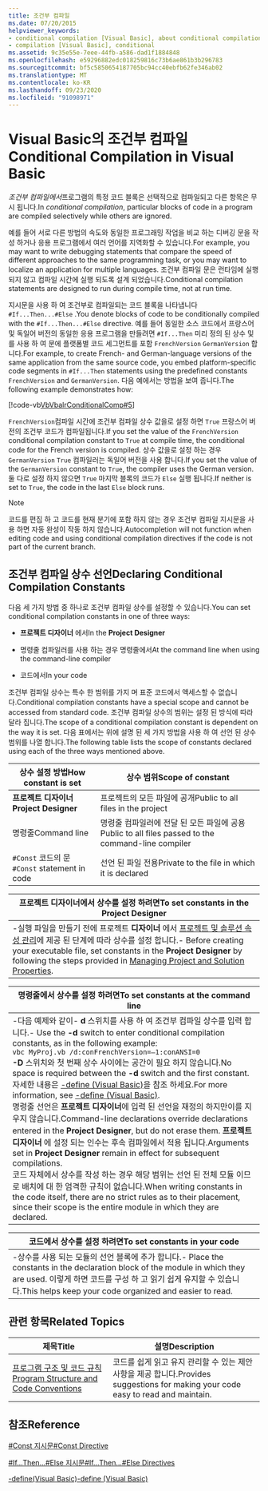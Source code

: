 ```yaml
---
title: 조건부 컴파일
ms.date: 07/20/2015
helpviewer_keywords:
- conditional compilation [Visual Basic], about conditional compilation
- compilation [Visual Basic], conditional
ms.assetid: 9c35e55e-7eee-44fb-a586-dad1f1884848
ms.openlocfilehash: e59296882edc018259816c73b6ae861b3b296783
ms.sourcegitcommit: bf5c5850654187705bc94cc40ebfb62fe346ab02
ms.translationtype: MT
ms.contentlocale: ko-KR
ms.lasthandoff: 09/23/2020
ms.locfileid: "91098971"
---
```

# <a name="conditional-compilation-in-visual-basic"></a><span data-ttu-id="ddb07-102">Visual Basic의 조건부 컴파일</span><span class="sxs-lookup"><span data-stu-id="ddb07-102">Conditional Compilation in Visual Basic</span></span>

<span data-ttu-id="ddb07-103">*조건부 컴파일에서*프로그램의 특정 코드 블록은 선택적으로 컴파일되고 다른 항목은 무시 됩니다.</span><span class="sxs-lookup"><span data-stu-id="ddb07-103">In *conditional compilation*, particular blocks of code in a program are compiled selectively while others are ignored.</span></span>  
  
 <span data-ttu-id="ddb07-104">예를 들어 서로 다른 방법의 속도와 동일한 프로그래밍 작업을 비교 하는 디버깅 문을 작성 하거나 응용 프로그램에서 여러 언어를 지역화할 수 있습니다.</span><span class="sxs-lookup"><span data-stu-id="ddb07-104">For example, you may want to write debugging statements that compare the speed of different approaches to the same programming task, or you may want to localize an application for multiple languages.</span></span> <span data-ttu-id="ddb07-105">조건부 컴파일 문은 런타임에 실행 되지 않고 컴파일 시간에 실행 되도록 설계 되었습니다.</span><span class="sxs-lookup"><span data-stu-id="ddb07-105">Conditional compilation statements are designed to run during compile time, not at run time.</span></span>  
  
 <span data-ttu-id="ddb07-106">지시문을 사용 하 여 조건부로 컴파일되는 코드 블록을 나타냅니다 `#If...Then...#Else` .</span><span class="sxs-lookup"><span data-stu-id="ddb07-106">You denote blocks of code to be conditionally compiled with the `#If...Then...#Else` directive.</span></span> <span data-ttu-id="ddb07-107">예를 들어 동일한 소스 코드에서 프랑스어 및 독일어 버전의 동일한 응용 프로그램을 만들려면 `#If...Then` 미리 정의 된 상수 및를 사용 하 여 문에 플랫폼별 코드 세그먼트를 포함 `FrenchVersion` `GermanVersion` 합니다.</span><span class="sxs-lookup"><span data-stu-id="ddb07-107">For example, to create French- and German-language versions of the same application from the same source code, you embed platform-specific code segments in `#If...Then` statements using the predefined constants `FrenchVersion` and `GermanVersion`.</span></span> <span data-ttu-id="ddb07-108">다음 예에서는 방법을 보여 줍니다.</span><span class="sxs-lookup"><span data-stu-id="ddb07-108">The following example demonstrates how:</span></span>  
  
 [!code-vb[VbVbalrConditionalComp#5](~/samples/snippets/visualbasic/VS_Snippets_VBCSharp/VbVbalrConditionalComp/VB/Class1.vb#5)]  
  
 <span data-ttu-id="ddb07-109">`FrenchVersion`컴파일 시간에 조건부 컴파일 상수 값을로 설정 하면 `True` 프랑스어 버전의 조건부 코드가 컴파일됩니다.</span><span class="sxs-lookup"><span data-stu-id="ddb07-109">If you set the value of the `FrenchVersion` conditional compilation constant to `True` at compile time, the conditional code for the French version is compiled.</span></span> <span data-ttu-id="ddb07-110">상수 값을로 설정 하는 경우 `GermanVersion` `True` 컴파일러는 독일어 버전을 사용 합니다.</span><span class="sxs-lookup"><span data-stu-id="ddb07-110">If you set the value of the `GermanVersion` constant to `True`, the compiler uses the German version.</span></span> <span data-ttu-id="ddb07-111">둘 다로 설정 하지 않으면 `True` 마지막 블록의 코드가 `Else` 실행 됩니다.</span><span class="sxs-lookup"><span data-stu-id="ddb07-111">If neither is set to `True`, the code in the last `Else` block runs.</span></span>  
  
> [!NOTE]
> <span data-ttu-id="ddb07-112">코드를 편집 하 고 코드를 현재 분기에 포함 하지 않는 경우 조건부 컴파일 지시문을 사용 하면 자동 완성이 작동 하지 않습니다.</span><span class="sxs-lookup"><span data-stu-id="ddb07-112">Autocompletion will not function when editing code and using conditional compilation directives if the code is not part of the current branch.</span></span>  
  
## <a name="declaring-conditional-compilation-constants"></a><span data-ttu-id="ddb07-113">조건부 컴파일 상수 선언</span><span class="sxs-lookup"><span data-stu-id="ddb07-113">Declaring Conditional Compilation Constants</span></span>  

 <span data-ttu-id="ddb07-114">다음 세 가지 방법 중 하나로 조건부 컴파일 상수를 설정할 수 있습니다.</span><span class="sxs-lookup"><span data-stu-id="ddb07-114">You can set conditional compilation constants in one of three ways:</span></span>  
  
- <span data-ttu-id="ddb07-115">**프로젝트 디자이너** 에서</span><span class="sxs-lookup"><span data-stu-id="ddb07-115">In the **Project Designer**</span></span>  
  
- <span data-ttu-id="ddb07-116">명령줄 컴파일러를 사용 하는 경우 명령줄에서</span><span class="sxs-lookup"><span data-stu-id="ddb07-116">At the command line when using the command-line compiler</span></span>  
  
- <span data-ttu-id="ddb07-117">코드에서</span><span class="sxs-lookup"><span data-stu-id="ddb07-117">In your code</span></span>  
  
 <span data-ttu-id="ddb07-118">조건부 컴파일 상수는 특수 한 범위를 가지 며 표준 코드에서 액세스할 수 없습니다.</span><span class="sxs-lookup"><span data-stu-id="ddb07-118">Conditional compilation constants have a special scope and cannot be accessed from standard code.</span></span> <span data-ttu-id="ddb07-119">조건부 컴파일 상수의 범위는 설정 된 방식에 따라 달라 집니다.</span><span class="sxs-lookup"><span data-stu-id="ddb07-119">The scope of a conditional compilation constant is dependent on the way it is set.</span></span> <span data-ttu-id="ddb07-120">다음 표에서는 위에 설명 된 세 가지 방법을 사용 하 여 선언 된 상수 범위를 나열 합니다.</span><span class="sxs-lookup"><span data-stu-id="ddb07-120">The following table lists the scope of constants declared using each of the three ways mentioned above.</span></span>  
  
|<span data-ttu-id="ddb07-121">상수 설정 방법</span><span class="sxs-lookup"><span data-stu-id="ddb07-121">How constant is set</span></span>|<span data-ttu-id="ddb07-122">상수 범위</span><span class="sxs-lookup"><span data-stu-id="ddb07-122">Scope of constant</span></span>|  
|---|---|  
|<span data-ttu-id="ddb07-123">**프로젝트 디자이너**</span><span class="sxs-lookup"><span data-stu-id="ddb07-123">**Project Designer**</span></span>|<span data-ttu-id="ddb07-124">프로젝트의 모든 파일에 공개</span><span class="sxs-lookup"><span data-stu-id="ddb07-124">Public to all files in the project</span></span>|  
|<span data-ttu-id="ddb07-125">명령줄</span><span class="sxs-lookup"><span data-stu-id="ddb07-125">Command line</span></span>|<span data-ttu-id="ddb07-126">명령줄 컴파일러에 전달 된 모든 파일에 공용</span><span class="sxs-lookup"><span data-stu-id="ddb07-126">Public to all files passed to the command-line compiler</span></span>|  
|<span data-ttu-id="ddb07-127">`#Const` 코드의 문</span><span class="sxs-lookup"><span data-stu-id="ddb07-127">`#Const` statement in code</span></span>|<span data-ttu-id="ddb07-128">선언 된 파일 전용</span><span class="sxs-lookup"><span data-stu-id="ddb07-128">Private to the file in which it is declared</span></span>|  
  
|<span data-ttu-id="ddb07-129">프로젝트 디자이너에서 상수를 설정 하려면</span><span class="sxs-lookup"><span data-stu-id="ddb07-129">To set constants in the Project Designer</span></span>|  
|---|  
|<span data-ttu-id="ddb07-130">-실행 파일을 만들기 전에 프로젝트 **디자이너** 에서 [프로젝트 및 솔루션 속성 관리](/visualstudio/ide/managing-project-and-solution-properties)에 제공 된 단계에 따라 상수를 설정 합니다.</span><span class="sxs-lookup"><span data-stu-id="ddb07-130">-   Before creating your executable file, set constants in the **Project Designer** by following the steps provided in [Managing Project and Solution Properties](/visualstudio/ide/managing-project-and-solution-properties).</span></span>|  
  
|<span data-ttu-id="ddb07-131">명령줄에서 상수를 설정 하려면</span><span class="sxs-lookup"><span data-stu-id="ddb07-131">To set constants at the command line</span></span>|  
|---|  
|<span data-ttu-id="ddb07-132">-다음 예제와 같이- **d** 스위치를 사용 하 여 조건부 컴파일 상수를 입력 합니다.</span><span class="sxs-lookup"><span data-stu-id="ddb07-132">-   Use the **-d** switch to enter conditional compilation constants, as in the following example:</span></span><br />     `vbc MyProj.vb /d:conFrenchVersion=–1:conANSI=0`<br />     <span data-ttu-id="ddb07-133">**-D** 스위치와 첫 번째 상수 사이에는 공간이 필요 하지 않습니다.</span><span class="sxs-lookup"><span data-stu-id="ddb07-133">No space is required between the **-d** switch and the first constant.</span></span> <span data-ttu-id="ddb07-134">자세한 내용은 [-define (Visual Basic)](../../reference/command-line-compiler/define.md)을 참조 하세요.</span><span class="sxs-lookup"><span data-stu-id="ddb07-134">For more information, see [-define (Visual Basic)](../../reference/command-line-compiler/define.md).</span></span><br />     <span data-ttu-id="ddb07-135">명령줄 선언은 **프로젝트 디자이너**에 입력 된 선언을 재정의 하지만이를 지우지 않습니다.</span><span class="sxs-lookup"><span data-stu-id="ddb07-135">Command-line declarations override declarations entered in the **Project Designer**, but do not erase them.</span></span> <span data-ttu-id="ddb07-136">**프로젝트 디자이너** 에 설정 되는 인수는 후속 컴파일에서 적용 됩니다.</span><span class="sxs-lookup"><span data-stu-id="ddb07-136">Arguments set in **Project Designer** remain in effect for subsequent compilations.</span></span><br />     <span data-ttu-id="ddb07-137">코드 자체에서 상수를 작성 하는 경우 해당 범위는 선언 된 전체 모듈 이므로 배치에 대 한 엄격한 규칙이 없습니다.</span><span class="sxs-lookup"><span data-stu-id="ddb07-137">When writing constants in the code itself, there are no strict rules as to their placement, since their scope is the entire module in which they are declared.</span></span>|  
  
|<span data-ttu-id="ddb07-138">코드에서 상수를 설정 하려면</span><span class="sxs-lookup"><span data-stu-id="ddb07-138">To set constants in your code</span></span>|  
|---|  
|<span data-ttu-id="ddb07-139">-상수를 사용 되는 모듈의 선언 블록에 추가 합니다.</span><span class="sxs-lookup"><span data-stu-id="ddb07-139">-   Place the constants in the declaration block of the module in which they are used.</span></span> <span data-ttu-id="ddb07-140">이렇게 하면 코드를 구성 하 고 읽기 쉽게 유지할 수 있습니다.</span><span class="sxs-lookup"><span data-stu-id="ddb07-140">This helps keep your code organized and easier to read.</span></span>|  
  
## <a name="related-topics"></a><span data-ttu-id="ddb07-141">관련 항목</span><span class="sxs-lookup"><span data-stu-id="ddb07-141">Related Topics</span></span>  
  
|<span data-ttu-id="ddb07-142">제목</span><span class="sxs-lookup"><span data-stu-id="ddb07-142">Title</span></span>|<span data-ttu-id="ddb07-143">설명</span><span class="sxs-lookup"><span data-stu-id="ddb07-143">Description</span></span>|  
|---|---|  
|[<span data-ttu-id="ddb07-144">프로그램 구조 및 코드 규칙</span><span class="sxs-lookup"><span data-stu-id="ddb07-144">Program Structure and Code Conventions</span></span>](program-structure-and-code-conventions.md)|<span data-ttu-id="ddb07-145">코드를 쉽게 읽고 유지 관리할 수 있는 제안 사항을 제공 합니다.</span><span class="sxs-lookup"><span data-stu-id="ddb07-145">Provides suggestions for making your code easy to read and maintain.</span></span>|  
  
## <a name="reference"></a><span data-ttu-id="ddb07-146">참조</span><span class="sxs-lookup"><span data-stu-id="ddb07-146">Reference</span></span>  

 [<span data-ttu-id="ddb07-147">#Const 지시문</span><span class="sxs-lookup"><span data-stu-id="ddb07-147">#Const Directive</span></span>](../../language-reference/directives/const-directive.md)  
  
 [<span data-ttu-id="ddb07-148">#If...Then...#Else 지시문</span><span class="sxs-lookup"><span data-stu-id="ddb07-148">#If...Then...#Else Directives</span></span>](../../language-reference/directives/if-then-else-directives.md)  
  
 [<span data-ttu-id="ddb07-149">-define(Visual Basic)</span><span class="sxs-lookup"><span data-stu-id="ddb07-149">-define (Visual Basic)</span></span>](../../reference/command-line-compiler/define.md)
